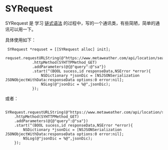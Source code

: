 # SYRequest

SYRequest 是 学习 [链式语法](https://yunissong.github.io/2017/04/25/%E9%93%BE%E5%BC%8F%E8%AF%AD%E6%B3%95%E5%AD%A6%E4%B9%A0/)  的过程中，写的一个通讯类，有些简陋，简单的通讯可以用一下。

具体使用如下：

```
 SYRequest *requset = [[SYRequest alloc] init];
    requset.requestURLString(@"https://www.metaweather.com/api/location/search/")
            .httpMethod(SYHTTPMethod_GET)
            .addParameters(@{@"query":@"sa"})
            .start(^(BOOL sucess,id responseData,NSError *error){
                NSDictionary *jsonDic = [NSJSONSerialization JSONObjectWithData:responseData options:0 error:nil];
                NSLog(@"jsonDic = %@",jsonDic);
            });
```

或者：

```
    SYRequest.requestURLString(@"https://www.metaweather.com/api/location/search/")
    .httpMethod(SYHTTPMethod_GET)
    .addParameters(@{@"query":@"sa"})
    .start(^(BOOL sucess,id responseData,NSError *error){
        NSDictionary *jsonDic = [NSJSONSerialization JSONObjectWithData:responseData options:0 error:nil];
        NSLog(@"jsonDic = %@",jsonDic);
    });
```

